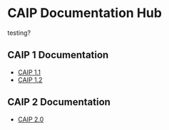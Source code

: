 # CAIP Documentation Hub
testing?

## CAIP 1 Documentation
* [CAIP 1.1](https://caippy.github.io)
* [CAIP 1.2](https://caippy.github.io)

## CAIP 2 Documentation
* [CAIP 2.0](https://caippy.github.io)
